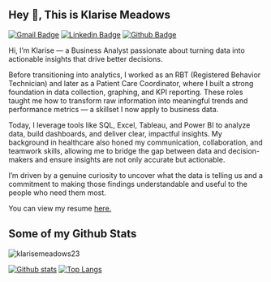 ## Hey 👋, This is Klarise Meadows
[![Gmail Badge](https://img.shields.io/badge/-klarise.j.peters@gmail.com-c14438?style=flat&logo=Gmail&logoColor=white&link=mailto:klarise.j.peters@gmail.com)](mailto:klarise.j.peters@gmail.com) 
[![Linkedin Badge](https://img.shields.io/badge/-klarisemeadows-0072b1?style=flat&logo=Linkedin&logoColor=white&link=https://www.linkedin.com/in/klarisemeadows/)](https://www.linkedin.com/in/klarisemeadows/) [![Github Badge](https://img.shields.io/badge/-klarisemeadows23-grey?style=flat&logo=github&logoColor=white&link=https://github.com/klarisemeadows23/)](https://www.github.com/klarisemeadows23/) <p align='left'>Hi, I’m Klarise — a Business Analyst passionate about turning data into actionable insights that drive better decisions.

Before transitioning into analytics, I worked as an RBT (Registered Behavior Technician) and later as a Patient Care Coordinator, where I built a strong foundation in data collection, graphing, and KPI reporting. These roles taught me how to transform raw information into meaningful trends and performance metrics — a skillset I now apply to business data.

Today, I leverage tools like SQL, Excel, Tableau, and Power BI to analyze data, build dashboards, and deliver clear, impactful insights. My background in healthcare also honed my communication, collaboration, and teamwork skills, allowing me to bridge the gap between data and decision-makers and ensure insights are not only accurate but actionable.

I’m driven by a genuine curiosity to uncover what the data is telling us and a commitment to making those findings understandable and useful to the people who need them most.</p><p align='left'> You can view my resume <a href='https://docs.google.com/document/d/1kqeaQyZ6u0KpAY6G94ZznUs0PVZguChn4VaSmh_C5eI/edit?usp=sharing ' target=_blank><u>here</u>.</a></p>
## Some of my Github Stats
<p align=left> <img src=https://komarev.com/ghpvc/?username=klarisemeadows23 alt=klarisemeadows23 /> </p>

[![Github stats](https://github-readme-stats.vercel.app/api?username=klarisemeadows23&show_icons=true&include_all_commits=true)](https://github.com/klarisemeadows23/github-readme-stats)
[![Top Langs](https://github-readme-stats.vercel.app/api/top-langs/?username=klarisemeadows23&layout=compact)](https://github.com/klarisemeadows23/github-readme-stats)

